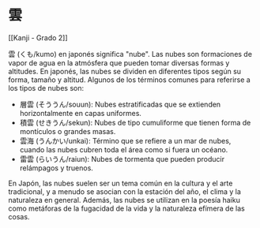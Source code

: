 # 雲

[[Kanji - Grado 2]]

雲 (くも/kumo) en japonés significa "nube". Las nubes son formaciones de vapor de agua en la atmósfera que pueden tomar diversas formas y altitudes. En japonés, las nubes se dividen en diferentes tipos según su forma, tamaño y altitud. Algunos de los términos comunes para referirse a los tipos de nubes son:

- 層雲 (そううん/souun): Nubes estratificadas que se extienden horizontalmente en capas uniformes.
- 積雲 (せきうん/sekun): Nubes de tipo cumuliforme que tienen forma de montículos o grandes masas.
- 雲海 (うんかい/unkai): Término que se refiere a un mar de nubes, cuando las nubes cubren toda el área como si fuera un océano.
- 雷雲 (らいうん/raiun): Nubes de tormenta que pueden producir relámpagos y truenos.

En Japón, las nubes suelen ser un tema común en la cultura y el arte tradicional, y a menudo se asocian con la estación del año, el clima y la naturaleza en general. Además, las nubes se utilizan en la poesía haiku como metáforas de la fugacidad de la vida y la naturaleza efímera de las cosas.
